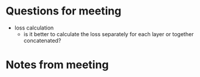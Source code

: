 # Questions for meeting
- loss calculation
    - is it better to calculate the loss separately for each layer or together concatenated?



# Notes from meeting

